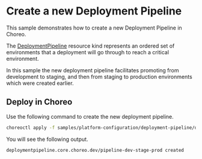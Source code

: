 # Create a new Deployment Pipeline
This sample demonstrates how to create a new Deployment Pipeline in Choreo. 

The [DeploymentPipeline](../../../docs/resource-kind-reference-guide.md#deploymentpipeline) resource kind represents an ordered set of environments that a deployment will go through to reach a critical environment. 

In this sample the new deployment pipeline facilitates promoting from development to staging, and then from staging to production environments which were created earlier.

## Deploy in Choreo
Use the following command to create the new deployment pipeline.

```bash
choreoctl apply -f samples/platform-configuration/deployment-pipeline/deployment-pipeline.yaml
``` 

You will see the following output.

```bash
deploymentpipeline.core.choreo.dev/pipeline-dev-stage-prod created
```
